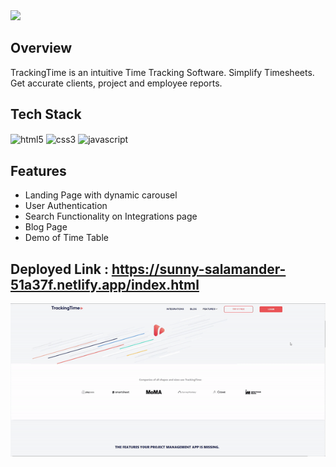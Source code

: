 <img src='https://trackingtime.co/wp-content/themes/trackingtime-v5/img/layout/header/logo.svg' height='100px' />

## Overview

TrackingTime is an intuitive Time Tracking Software. Simplify Timesheets. Get accurate clients, project and employee reports.

## Tech Stack
<div>
<img src="https://img.shields.io/badge/html5-%23E34F26.svg?style=for-the-badge&logo=html5&logoColor=white" align="center" alt="html5">
<img src = "https://img.shields.io/badge/css3-%231572B6.svg?style=for-the-badge&logo=css3&logoColor=white" align="center" alt="css3">
<img src ="https://img.shields.io/badge/javascript-%23323330.svg?style=for-the-badge&logo=javascript&logoColor=%23F7DF1E" align="center" alt="javascript">
</div>

## Features
<ul><li>Landing Page with dynamic carousel</li>
<li>User Authentication</li>
<li>Search Functionality on Integrations page</li>
<li>Blog Page</li>
<li>Demo of Time Table</li></ul>

## Deployed Link : https://sunny-salamander-51a37f.netlify.app/index.html

<img src='https://github.com/bhav1kmaru/trackingTime/blob/main/trackingTime.gif?raw=true' />





